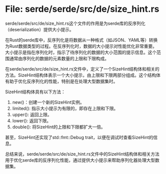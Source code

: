 # File: serde/serde/src/de/size_hint.rs

serde/serde/src/de/size_hint.rs这个文件的作用是为serde库的反序列化（deserialization）提供大小提示。

在Rust的serde库中，反序列化是将数据从一种格式（如JSON、YAML等）转换为Rust数据类型的过程。在反序列化时，数据的大小提示对性能优化非常重要。大小提示是指在序列化时，指示了待序列化的数据的大小范围的提示信息。这个范围通常由序列化的数据的元素数量的上限和下限构成。

在serde/serde/src/de/size_hint.rs文件中，定义了一个SizeHint结构体和相关的方法。SizeHint结构体表示一个大小提示，由上限和下限两部分组成。这个结构体有助于优化反序列化的性能，特别是在处理大型数据集时。

SizeHint结构体具有以下方法：
1. new()：创建一个新的SizeHint实例。
2. limited(): 指示大小提示为有限的，即存在上限和下限。
3. upper(): 返回上限。
4. lower(): 返回下限。
5. double(): 将SizeHint的上限和下限都扩大一倍。

甚至，SizeHint还实现了std::fmt::Debug trait，以便在调试时查看SizeHint的信息。

总结来说，serde/serde/src/de/size_hint.rs文件中的SizeHint结构体和相关方法用于优化serde库的反序列化性能，通过提供大小提示来帮助序列化器处理大型数据集。

